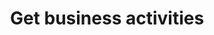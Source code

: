 ---
title: Get business activities
api:
  file: api.json
  operationId: get-business-activities
hidden: false
---